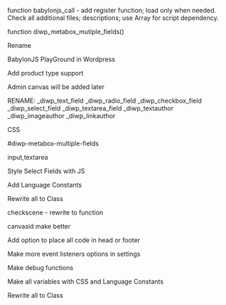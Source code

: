 function babylonjs_call - add register function; load only when needed.
Check all additional files; descriptions; use Array for script dependency.

function diwp_metabox_mutiple_fields()

Rename

BabylonJS PlayGround in Wordpress

Add product type support

Admin canvas will be added later

RENAME:
_diwp_text_field
_diwp_radio_field
_diwp_checkbox_field
_diwp_select_field
_diwp_textarea_field
_diwp_textauthor
_diwp_imageauthor
_diwp_linkauthor

CSS

#diwp-metabox-multiple-fields 


input,textarea


Style Select Fields with JS

Add Language Constants

Rewrite all to Class

checkscene - rewrite to function 

canvasid make better

Add option to place all code in head or footer

Make more event listeners options in settings

Make debug functions

Make all variables with CSS and Language Constants

Rewrite all to Class

